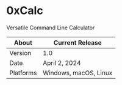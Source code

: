 # 0xCalc
Versatile Command Line Calculator

About     | Current Release
----------|-----------------------
Version   | 1.0
Date      | April 2, 2024
Platforms | Windows, macOS, Linux
